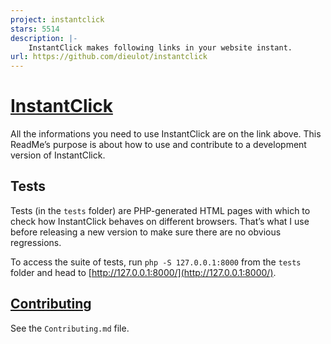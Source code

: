 ```yaml
---
project: instantclick
stars: 5514
description: |-
    InstantClick makes following links in your website instant.
url: https://github.com/dieulot/instantclick
---
```


# [InstantClick](http://instantclick.io/)

All the informations you need to use InstantClick are on the link above. This ReadMe’s purpose is about how to use and contribute to a development version of InstantClick.

## Tests

Tests (in the `tests` folder) are PHP-generated HTML pages with which to check how InstantClick behaves on different browsers. That’s what I use before releasing a new version to make sure there are no obvious regressions.

To access the suite of tests, run `php -S 127.0.0.1:8000` from the `tests` folder and head to [http://127.0.0.1:8000/](http://127.0.0.1:8000/).

## [Contributing](Contributing.md)

See the `Contributing.md` file.

